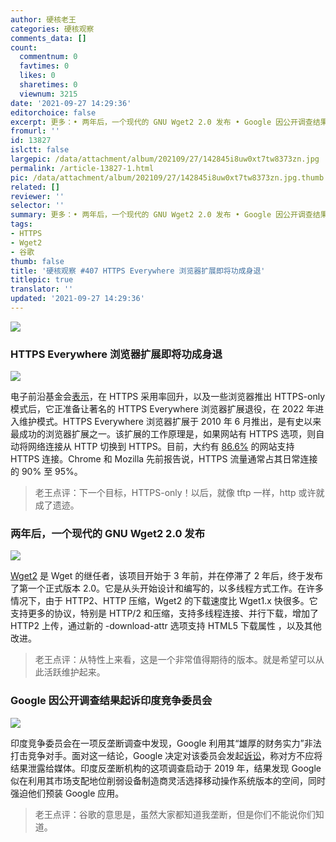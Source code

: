 ```yaml
---
author: 硬核老王
categories: 硬核观察
comments_data: []
count:
  commentnum: 0
  favtimes: 0
  likes: 0
  sharetimes: 0
  viewnum: 3215
date: '2021-09-27 14:29:36'
editorchoice: false
excerpt: 更多：• 两年后，一个现代的 GNU Wget2 2.0 发布 • Google 因公开调查结果起诉印度竞争委员会
fromurl: ''
id: 13827
islctt: false
largepic: /data/attachment/album/202109/27/142845i8uw0xt7tw8373zn.jpg
permalink: /article-13827-1.html
pic: /data/attachment/album/202109/27/142845i8uw0xt7tw8373zn.jpg.thumb.jpg
related: []
reviewer: ''
selector: ''
summary: 更多：• 两年后，一个现代的 GNU Wget2 2.0 发布 • Google 因公开调查结果起诉印度竞争委员会
tags:
- HTTPS
- Wget2
- 谷歌
thumb: false
title: '硬核观察 #407 HTTPS Everywhere 浏览器扩展即将功成身退'
titlepic: true
translator: ''
updated: '2021-09-27 14:29:36'
---
```


![](/data/attachment/album/202109/27/142845i8uw0xt7tw8373zn.jpg)


### HTTPS Everywhere 浏览器扩展即将功成身退


![](/data/attachment/album/202109/27/142718q98bebdeenuenwcc.jpg)


电子前沿基金会[表示](https://www.eff.org/deeplinks/2021/09/https-actually-everywhere)，在 HTTPS 采用率回升，以及一些浏览器推出 HTTPS-only 模式后，它正准备让著名的 HTTPS Everywhere 浏览器扩展退役，在 2022 年进入维护模式。HTTPS Everywhere 浏览器扩展于 2010 年 6 月推出，是有史以来最成功的浏览器扩展之一。该扩展的工作原理是，如果网站有 HTTPS 选项，则自动将网络连接从 HTTP 切换到 HTTPS。目前，大约有 [86.6%](https://w3techs.com/technologies/history_overview/ssl_certificate/all/y) 的网站支持 HTTPS 连接。Chrome 和 Mozilla 先前报告说，HTTPS 流量通常占其日常连接的 90% 至 95%。



> 
> 老王点评：下一个目标，HTTPS-only！以后，就像 tftp 一样，http 或许就成了遗迹。
> 
> 
> 


### 两年后，一个现代的 GNU Wget2 2.0 发布


![](/data/attachment/album/202109/27/142903rgcjjcqojtvtoo5j.jpg)


[Wget2](https://gitlab.com/gnuwget/wget2) 是 Wget 的继任者，该项目开始于 3 年前，并在停滞了 2 年后，终于发布了第一个正式版本 2.0。它是从头开始设计和编写的，以多线程方式工作。在许多情况下，由于 HTTP2、HTTP 压缩，Wget2 的下载速度比 Wget1.x 快很多。它支持更多的协议，特别是 HTTP/2 和压缩，支持多线程连接、并行下载，增加了 HTTP2 上传，通过新的 -download-attr 选项支持 HTML5 下载属性 ，以及其他改进。



> 
> 老王点评：从特性上来看，这是一个非常值得期待的版本。就是希望可以从此活跃维护起来。
> 
> 
> 


### Google 因公开调查结果起诉印度竞争委员会


![](/data/attachment/album/202109/27/142921hktgprjnkxmxggmk.jpg)


印度竞争委员会在一项反垄断调查中发现，Google 利用其“雄厚的财务实力”非法打击竞争对手。面对这一结论，Google 决定对该委员会发起[诉讼](https://techcrunch.com/2021/09/23/google-files-writ-with-indian-court-against-local-watchdog-following-report-leak/)，称对方不应将结果泄露给媒体。印度反垄断机构的这项调查启动于 2019 年，结果发现 Google 似在利用其市场支配地位削弱设备制造商灵活选择移动操作系统版本的空间，同时强迫他们预装 Google 应用。



> 
> 老王点评：谷歌的意思是，虽然大家都知道我垄断，但是你们不能说你们知道。
> 
> 
>